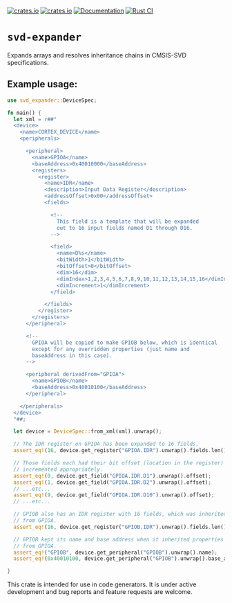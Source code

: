 [![crates.io](https://img.shields.io/crates/d/svd-expander.svg)](https://crates.io/crates/svd-expander)
[![crates.io](https://img.shields.io/crates/v/svd-expander.svg)](https://crates.io/crates/svd-expander)
[![Documentation](https://docs.rs/svd-expander/badge.svg)](https://docs.rs/svd-expander)
[![Rust CI](https://github.com/Past9/svd-expander/workflows/Rust/badge.svg?branch=master)](https://github.com/Past9/svd-expander/actions?query=workflow%3ARust+branch%3Amaster)

# `svd-expander`

Expands arrays and resolves inheritance chains in CMSIS-SVD specifications.

## Example usage:

```rust
use svd_expander::DeviceSpec;

fn main() {
  let xml = r##"
  <device>
    <name>CORTEX_DEVICE</name>
    <peripherals>

      <peripheral>
        <name>GPIOA</name>
        <baseAddress>0x40010000</baseAddress>
        <registers>
          <register>
            <name>IDR</name>
            <description>Input Data Register</description>
            <addressOffset>0x00</addressOffset>
            <fields>

              <!-- 
                This field is a template that will be expanded 
                out to 16 input fields named D1 through D16.
              -->

              <field>
                <name>D%s</name>
                <bitWidth>1</bitWidth>
                <bitOffset>0</bitOffset>
                <dim>16</dim>
                <dimIndex>1,2,3,4,5,6,7,8,9,10,11,12,13,14,15,16</dimIndex>
                <dimIncrement>1</dimIncrement>
              </field>

            </fields>
          </register>
        </registers>
      </peripheral>

      <!-- 
        GPIOA will be copied to make GPIOB below, which is identical 
        except for any overridden properties (just name and 
        baseAddress in this case).
      -->

      <peripheral derivedFrom="GPIOA">
        <name>GPIOB</name>
        <baseAddress>0x40010100</baseAddress>
      </peripheral>

    </peripherals>
  </device>
  "##;

  let device = DeviceSpec::from_xml(xml).unwrap();

  // The IDR register on GPIOA has been expanded to 16 fields.
  assert_eq!(16, device.get_register("GPIOA.IDR").unwrap().fields.len());

  // Those fields each had their bit offset (location in the register)
  // incremented appropriately.
  assert_eq!(0, device.get_field("GPIOA.IDR.D1").unwrap().offset);
  assert_eq!(1, device.get_field("GPIOA.IDR.D2").unwrap().offset);
  // ...etc...
  assert_eq!(9, device.get_field("GPIOA.IDR.D10").unwrap().offset);
  // ...etc...

  // GPIOB also has an IDR register with 16 fields, which was inherited 
  // from GPIOA.
  assert_eq!(16, device.get_register("GPIOB.IDR").unwrap().fields.len());

  // GPIOB kept its name and base address when it inherited properties
  // from GPIOA.
  assert_eq!("GPIOB", device.get_peripheral("GPIOB").unwrap().name);
  assert_eq!(0x40010100, device.get_peripheral("GPIOB").unwrap().base_address);

}
```

This crate is intended for use in code generators. It is under active development and bug
reports and feature requests are welcome.